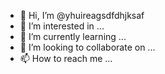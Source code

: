 - 👋 Hi, I’m @yhuireagsdfdhjksaf
- 👀 I’m interested in ...
- 🌱 I’m currently learning ...
- 💞️ I’m looking to collaborate on ...
- 📫 How to reach me ...

<!---
yhuireagsdfdhjksaf/yhuireagsdfdhjksaf is a ✨ special ✨ repository because its `README.md` (this file) appears on your GitHub profile.
You can click the Preview link to take a look at your changes.
--->
